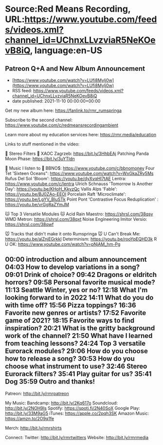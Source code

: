 # Source:Red Means Recording, URL:https://www.youtube.com/feeds/videos.xml?channel_id=UChnxLLvzviaR5NeKOevB8iQ, language:en-US

## Patreon Q+A and New Album Announcement
 - [https://www.youtube.com/watch?v=LUfi8Mylj0w](https://www.youtube.com/watch?v=LUfi8Mylj0w)
 - RSS feed: https://www.youtube.com/feeds/videos.xml?channel_id=UChnxLLvzviaR5NeKOevB8iQ
 - date published: 2021-11-10 00:00:00+00:00

Get my new album here: 
https://fanlink.to/rmr_rumspringa

Subscribe to the second channel:
https://www.youtube.com/c/redmeansrecordingambient

Learn more about my education services here: 
https://rmr.media/education

Links to stuff mentioned in the video: 

🖖 Stereo Filters 🖖
XAOC Zagrzeb: https://bit.ly/3HhbEAj
Patching Panda Moon Phase: https://bit.ly/3uYTldn

🐶 Music I listen to 🐶
BBNO$: https://www.youtube.com/c/bbnomoney
Four Tet 'Sixteen Oceans": https://www.youtube.com/watch?v=WxGkaZRy5Ms
Rufus Del Sol 'Bloom': https://youtu.be/dyXvqHI7tAE
Lentra: https://www.youtube.com/c/lentra
Ulrich Schnauss 'Tomorrow Is Another Day': https://youtu.be/KHoH_KkvzQc
Vallis Alps 'Fable': https://youtu.be/BJ0ZAo-EEOI
Porcelain Raft 'Microclimate': https://youtu.be/LgYV_BIuSTk
Point Pont 'Contrastive Focus Reduplication' : https://youtu.be/vrGgRaZYmJM

🐱 Top 3 Versatile Modules 🐱
Acid Rain Maestro: https://shrsl.com/38qsy
WMD Metron: https://shrsl.com/38qxt
Noise Engineering Imitor Versio: https://shrsl.com/38qwf

🐭 Tracks that didn't make it onto Rumspringa 🐭
U Can't Break Me: https://youtu.be/alZnjEGrkkI
Determinism: https://youtu.be/rooYpEQHD3k
R U OK: https://www.youtube.com/watch?v=pNjAM_hm-Pg

00:00 introduction and album announcement
04:03 How to develop variations in a song?
09:01 Drink of choice?
09:42 Dragons or eldritch horrors?
09:58 Personal favorite musical mode?
11:13 Seattle Winter, yes or no?
12:18 What I'm looking forward to in 2022
14:11 What do you do with time off?
15:56 Pizza toppings?
16:36 Favorite new genres or artists?
17:52 Favorite game of 2021?
18:15 Favorite ways to find inspiration?
20:21 What is the gritty background work of the channel?
21:50 What have I learned from teaching lessons?
24:24 Top 3 versatile Eurorack modules?
29:06 How do you choose how to release a song?
30:53 How do you choose what instrument to use?
32:46 Stereo Eurorack filters?
35:41 Play guitar for us?
35:41 Dog
35:59 Outro and thanks!
------------------------------------
Patreon:  http://bit.ly/rmrpatreon

My Music: 
Bandcamp: http://bit.ly/2Kq617o
Soundcloud: http://bit.ly/2NOH9Is
Spotify: https://spoti.fi/2N40SoX
Google Play: http://bit.ly/33M9aG5
iTunes: https://apple.co/2pqh3SK
Amazon Music: https://amzn.to/2O9q1fe

Merch: http://bit.ly/rmrshirts

Connect:
Twitter: http://bit.ly/rmrtwitters
Website: http://bit.ly/rmrmedia

